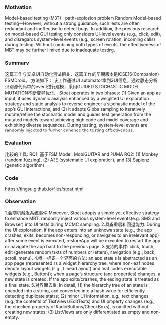 ### Motivation
Model-based testing (MBT)--path-explosion problem
Random Model-based testing--However, without a strong guidance, such tests are often redundant and ineffective to detect bugs. In addition, the previous research on model-based GUI testing only considers UI-level events (e.g., click, edit), and disregards system-level events (e.g., screen rotation, incoming calls) during testing. Without combining both types of events, the effectiveness of MBT may be further limited due to inadequate testing.

### Summary
这篇工作与安卓UI自动化测试相关，这篇工作的早期版本是ICSE16(Companion) FSMDroid。
方法如下：
该工作通过UI automator拿到GUI信息，通过静态分析识别源代码中的event进行建模，采用GUIDED STOCHASTIC MODEL MUTATION不断变异优化。
Stoat operates in two phases: (1) Given an app as input, it uses dynamic analysis enhanced by a weighted UI exploration strategy and static analysis to reverse engineer a stochastic model of the app’s GUI interactions; and (2) it adapts Gibbs sampling to iteratively mutate/refine the stochastic model and guides test generation from the mutated models toward achieving high code and model coverage and exhibiting diverse sequences. During testing, system-level events are randomly injected to further enhance the testing effectiveness.

### Evaluation
比较的工具: 
RQ1: 基于FSM Model: MobiGUITAR and PUMA
RQ2: (1) Monkey (random fuzzing), (2) A3E (systematic UI exploration), and (3) Sapienz (genetic algorithm)

### Code
https://tingsu.github.io/files/stoat.html

### Observation
1.会随机触发系统事件:Moreover, Stoat adopts a simple yet effective strategy to enhance MBT: randomly inject various system-level events(e.g. SMS and Browser) into UI tests during MCMC sampling.
2.具备重启和回退能力: During the UI exploration, if the app enters into an unknown state (e.g., the app crashes, exits, becomes non-responding, or navigates to an irrelevant app) after some event is executed, restoreApp will be executed to restart the app or navigate the app back to the previous page.
3.支持的事件: click, touch, edit (generate random texts of numbers or letters), navigation (e.g., back, scroll, menu). 
4.唯一标识一个界面的方法: an app state s is abstracted as an app page (represented as a widget hierarchy tree, where non-leaf nodes denote layout widgets (e.g., LinearLayout) and leaf nodes executable widgets (e.g., Button)); when a page’s structure (and properties) changes, a new state is created. If the app exits/crashes, the ending state is treated as a final state.
5.对界面去重: In detail, (1) the hierarchy tree of an state is encoded into a string, and converted into a hash value for efficiently detecting duplicate states; (2) minor UI information, e.g., text changes (e.g.,the contents of TextViews/EditTexts) and UI property changes (e.g., the checked property of RadioButtons/CheckBoxs), is omitted without creating new states; (3) ListViews are only differentiated as empty and non-empty.